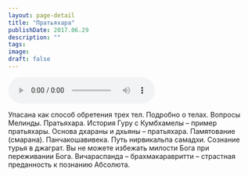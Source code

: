 ```yaml
---
layout: page-detail
title: "Пратьяхара"
publishDate: 2017.06.29
description: ""
tags:
image:
draft: false
---
```


<audio title="2017.06.29 - Пратьяхара.mp3" src="/upload/iblock/7f9/7f9a6d431701c642c3335ab6f7104147.mp3" controls=""></audio>

 Упасана как способ обретения трех тел. Подробно о телах. Вопросы Мелинды. Пратьяхара. История Гуру с Кумбхамелы – пример пратьяхары. Основа дхараны и дхьяны – пратьяхара. Памятование (смарана). Панчакошавивека. Путь нирвикальпа самадхи. Сознание турья в джаграт. Вы не можете избежать милости Бога при переживании Бога. Вичараспанда – брахмакаравритти – страстная преданность к познанию Абсолюта. 

  
